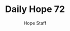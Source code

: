 ---
image: /assets/img/daily-hope-default-artwork.png
title: Daily Hope 72
number: 72
categories:
  - Daily Hope
author: Hope Staff
notes: Daily Hope 72
embed: >-
  <iframe style="border-radius:12px" src="https://open.spotify.com/embed/episode/0W0y67ZZIeCfmb1k3PDXnp?utm_source=generator" width="100%" height="352" frameBorder="0" allowfullscreen="" allow="autoplay; clipboard-write; encrypted-media; fullscreen; picture-in-picture" loading="lazy"></iframe>
---